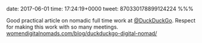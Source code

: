 date: 2017-06-01
time: 17:24:19+0000
tweet: 870330178899124224
%%%

Good practical article on nomadic full time work at [@DuckDuckGo](https://twitter.com/DuckDuckGo). Respect for making this work with so many meetings. [womendigitalnomads.com/blog/duckduckgo-digital-nomad/](http://womendigitalnomads.com/blog/duckduckgo-digital-nomad/)
